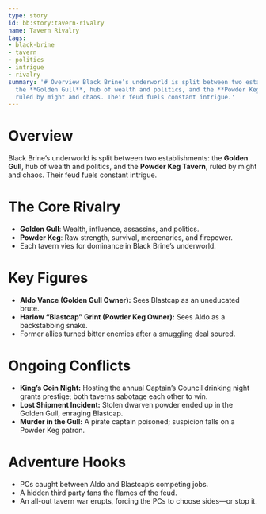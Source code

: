 ```yaml
---
type: story
id: bb:story:tavern-rivalry
name: Tavern Rivalry
tags:
- black-brine
- tavern
- politics
- intrigue
- rivalry
summary: '# Overview Black Brine’s underworld is split between two establishments:
  the **Golden Gull**, hub of wealth and politics, and the **Powder Keg Tavern**,
  ruled by might and chaos. Their feud fuels constant intrigue.'
---
```

# Overview
Black Brine’s underworld is split between two establishments: the **Golden Gull**, hub of wealth and politics, and the **Powder Keg Tavern**, ruled by might and chaos. Their feud fuels constant intrigue.

# The Core Rivalry
- **Golden Gull**: Wealth, influence, assassins, and politics.  
- **Powder Keg**: Raw strength, survival, mercenaries, and firepower.  
- Each tavern vies for dominance in Black Brine’s underworld.  

# Key Figures
- **Aldo Vance (Golden Gull Owner):** Sees Blastcap as an uneducated brute.  
- **Harlow “Blastcap” Grint (Powder Keg Owner):** Sees Aldo as a backstabbing snake.  
- Former allies turned bitter enemies after a smuggling deal soured.  

# Ongoing Conflicts
- **King’s Coin Night:** Hosting the annual Captain’s Council drinking night grants prestige; both taverns sabotage each other to win.  
- **Lost Shipment Incident:** Stolen dwarven powder ended up in the Golden Gull, enraging Blastcap.  
- **Murder in the Gull:** A pirate captain poisoned; suspicion falls on a Powder Keg patron.  

# Adventure Hooks
- PCs caught between Aldo and Blastcap’s competing jobs.  
- A hidden third party fans the flames of the feud.  
- An all-out tavern war erupts, forcing the PCs to choose sides—or stop it.
